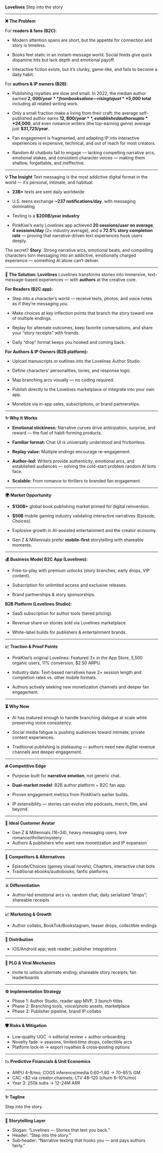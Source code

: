**Lovelines**
Step into the story

---

**❌ The Problem**

For **readers & fans (B2C)**:

* Modern attention spans are short, but the appetite for connection and story is timeless.

* Books feel static in an instant-message world. Social feeds give quick dopamine hits but lack depth and emotional payoff.

* Interactive fiction exists, but it’s clunky, game-like, and fails to become a daily habit.

For **authors & IP owners (B2B)**:

* Publishing royalties are slow and small. In 2022, the median author earned **$2,000/year** from books alone — rising to just **$5,000 total** including all related writing work.

* Only a small fraction make a living from their craft: the average self-published author earns **$12,800/year**, established authors up to **$24,000**, and even romance writers (the top-earning genre) average just **$31,725/year**.

* Fan engagement is fragmented, and adapting IP into interactive experiences is expensive, technical, and out of reach for most creators.

* Random AI chatbots fail to engage — lacking compelling narrative arcs, emotional stakes, and consistent character voices — making them shallow, forgettable, and ineffective.

---

**💡 The Insight**
 Text messaging is the most addictive digital format in the world — it’s personal, intimate, and habitual.

* **23B+** texts are sent daily worldwide

* U.S. teens exchange **\~237 notifications/day**, with messaging dominating

* Texting is a **$200B/year industry**

* PinkKiwi’s early Lovelines app achieved **20 sessions/user on average**, **4 sessions/day** (2× industry average), and a **72.5% story completion rate** — proving that narrative-driven text experiences hook users deeply.

The secret? **Story**. Strong narrative arcs, emotional beats, and compelling characters turn messaging into an addictive, emotionally charged experience — something AI alone can’t deliver.

---

**🚀 The Solution: Lovelines**
 Lovelines transforms stories into immersive, text-message-based experiences — with **authors** at the creative core.

**For Readers (B2C app):**

* Step into a character’s world — receive texts, photos, and voice notes as if they’re messaging *you*.

* Make choices at key inflection points that branch the story toward one of multiple endings.

* Replay for alternate outcomes, keep favorite conversations, and share your “story receipts” with friends.

* Daily “drop” format keeps you hooked and coming back.

**For Authors & IP Owners (B2B platform):**

* Upload manuscripts or outlines into the Lovelines Author Studio.

* Define characters’ personalities, tones, and response logic.

* Map branching arcs visually — no coding required.

* Publish directly to the Lovelines marketplace or integrate into your own app.

* Monetize via in-app sales, subscriptions, or brand partnerships.

---

**✨ Why It Works**

* **Emotional stickiness:** Narrative curves drive anticipation, surprise, and reward — the fuel of habit-forming products.

* **Familiar format:** Chat UI is universally understood and frictionless.

* **Replay value:** Multiple endings encourage re-engagement.

* **Author-led:** Writers provide authenticity, emotional arcs, and established audiences — solving the cold-start problem random AI bots face.

* **Scalable:** From romance to thrillers to branded fan engagement.

---

**🌍 Market Opportunity**

* **$130B+** global book publishing market primed for digital reinvention.

* **$50B** mobile gaming industry validating interactive narratives (Episode, Choices).

* Explosive growth in AI-assisted entertainment and the creator economy.

* Gen Z & Millennials prefer **mobile-first** storytelling with shareable moments.

---

**💰 Business Model**
 **B2C App (Lovelines):**

* Free-to-play with premium unlocks (story branches, early drops, VIP content).

* Subscription for unlimited access and exclusive releases.

* Brand partnerships & story sponsorships.

**B2B Platform (Lovelines Studio):**

* SaaS subscription for author tools (tiered pricing).

* Revenue share on stories sold via Lovelines marketplace.

* White-label builds for publishers & entertainment brands.

---

**📈 Traction & Proof Points**

* PinkKiwi’s original Lovelines: Featured 3× in the App Store, 5,500 organic users, 11% conversion, $2.50 ARPU.

* Industry data: Text-based narratives have 2× session length and completion rates vs. other mobile formats.

* Authors actively seeking new monetization channels and deeper fan engagement.

---

**⏳ Why Now**

* AI has matured enough to handle branching dialogue at scale while preserving voice consistency.

* Social media fatigue is pushing audiences toward intimate, private content experiences.

* Traditional publishing is plateauing — authors need new digital revenue channels and deeper engagement.

---

**🔥 Competitive Edge**

* Purpose-built for **narrative emotion**, not generic chat.

* **Dual-market model**: B2B author platform \+ B2C fan app.

* Proven engagement metrics from PinkKiwi’s earlier builds.

* IP extensibility — stories can evolve into podcasts, merch, film, and beyond.



---

**🏹 Ideal Customer Avatar**

- Gen Z & Millennials (16–34), heavy messaging users, love romance/thriller/mystery
- Authors & publishers who want new monetization and IP expansion

---

**🧭 Competitors & Alternatives**

- Episode/Choices (gamey visual novels), Chapters, interactive chat bots
- Traditional ebooks/audiobooks; fanfic platforms

---

**⚔️ Differentiation**

- Author‑led emotional arcs vs. random chat; daily serialized “drops”; shareable receipts

---

**📈 Marketing & Growth**

- Author collabs, BookTok/Bookstagram, teaser drops, collectible endings

---

**🚦 Distribution**

- iOS/Android app; web reader; publisher integrations

---

**🌱 PLG & Viral Mechanics**

- Invite to unlock alternate ending; shareable story receipts; fan leaderboards

---

**⚙️ Implementation Strategy**

- Phase 1: Author Studio, reader app MVP, 3 launch titles
- Phase 2: Branching tools, voice/photo assets, marketplace
- Phase 3: Publisher pipeline, brand IP collabs

---

**🛡️ Risks & Mitigation**

- Low‑quality UGC → editorial review + author onboarding
- Novelty fade → seasons, limited‑time drops, collectible arcs
- Platform lock‑in → export royalties & cross‑posting options

---

**📉 Predictive Financials & Unit Economics**

- ARPU $4–$8/mo; COGS inference/media $0.60–$1.80 → 70–85% GM
- CAC <$2 via creator channels; LTV $48–$120 (churn 6–10%/mo)
- Year 3: 250k subs → $12–$24M ARR

---

**✨ Tagline**

Step into the story.

---

**🎯 Storytelling Layer**

- Slogan: “Lovelines — Stories that text you back.”
- Header: “Step into the story.”
- Sub‑header: “Narrative texting that hooks you — and pays authors fairly.”
